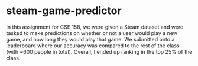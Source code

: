 # steam-game-predictor

In this assignment for CSE 158, we were given a Steam dataset and were tasked to make predictions on whether or not a user would play a new game, and how long they would play that game. We submitted onto a leaderboard where our accuracy was compared to the rest of the class (with ~600 people in total). Overall, I ended up ranking in the top 25% of the class. 
